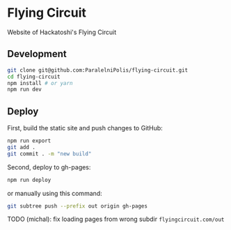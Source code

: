 # Flying Circuit

Website of Hackatoshi's Flying Circuit

## Development

```bash
git clone git@github.com:ParalelniPolis/flying-circuit.git
cd flying-circuit
npm install # or yarn
npm run dev
```

## Deploy

First, build the static site and push changes to GitHub:

```bash
npm run export
git add .
git commit . -m "new build"
```

Second, deploy to gh-pages:

```bash
npm run deploy
```

or manually using this command:

```bash
git subtree push --prefix out origin gh-pages
```

TODO (michal): fix loading pages from wrong subdir `flyingcircuit.com/out`


